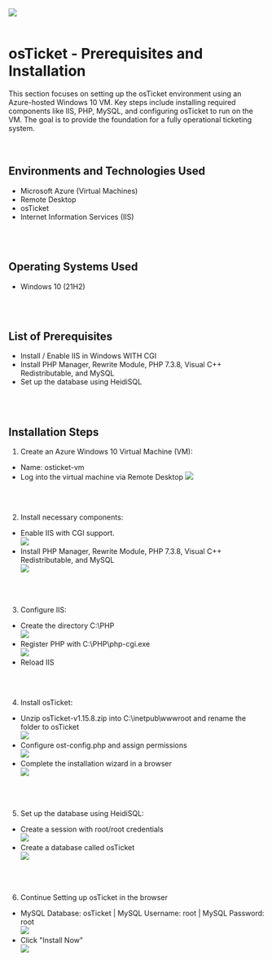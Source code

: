 <img src=https://github.com/user-attachments/assets/5343bd46-54fb-4ee6-94c1-b4c0bad1cec3>
<br />
<br />

<h1>osTicket - Prerequisites and Installation</h1>

This section focuses on setting up the osTicket environment using an Azure-hosted Windows 10 VM. Key steps include installing required components like IIS, PHP, MySQL, and configuring osTicket to run on the VM. The goal is to provide the foundation for a fully operational ticketing system.<br />
<br />
<br />

<h2>Environments and Technologies Used</h2>

  - Microsoft Azure (Virtual Machines)
  - Remote Desktop
  - osTicket
  - Internet Information Services (IIS)
<br />
<br />

<h2>Operating Systems Used </h2>

  - Windows 10</b> (21H2)
<br />
<br />

<h2>List of Prerequisites</h2>

- Install / Enable IIS in Windows WITH CGI
- Install PHP Manager, Rewrite Module, PHP 7.3.8, Visual C++ Redistributable, and MySQL
- Set up the database using HeidiSQL
<br />
<br />

<h2>Installation Steps</h2>

1. Create an Azure Windows 10 Virtual Machine (VM):
  - Name: osticket-vm
  - Log into the virtual machine via Remote Desktop
    <img src=https://github.com/user-attachments/assets/1fee14b8-4f39-46e7-9bfb-647fe97b96f9>
<br />
<br />

2. Install necessary components:
  - Enable IIS with CGI support.<br />
      <img src=https://github.com/user-attachments/assets/2ef5c469-f022-45ee-b3e2-a4924e19d480>
  - Install PHP Manager, Rewrite Module, PHP 7.3.8, Visual C++ Redistributable, and MySQL<br />
      <img src=https://github.com/user-attachments/assets/86bd41b4-5408-48b9-8c4f-b48e7e2586c3>
<br />
<br />

3. Configure IIS:
  - Create the directory C:\PHP<br />
    <img src=https://github.com/user-attachments/assets/817df80b-ba57-4509-8e78-c71cd9c869ea>
  - Register PHP with C:\PHP\php-cgi.exe<br />
      <img src=https://github.com/user-attachments/assets/7bca8873-5a8b-44e3-aac7-3d896ad5df2d>
  - Reload IIS
<br />
<br />

4. Install osTicket:
  - Unzip osTicket-v1.15.8.zip into C:\inetpub\wwwroot and rename the folder to osTicket<br />
      <img src=https://github.com/user-attachments/assets/68e0ee3c-0607-4531-a55e-21e70565f93c>
  - Configure ost-config.php and assign permissions<br />
      <img src=https://github.com/user-attachments/assets/51d25d2c-0dc4-49c6-8499-f5217d319c37>
  - Complete the installation wizard in a browser<br />
      <img src=https://github.com/user-attachments/assets/363aec85-5a70-4a3c-9cbd-2772e5c334ba>
<br />
<br />

5. Set up the database using HeidiSQL:
  - Create a session with root/root credentials<br />
      <img src=https://github.com/user-attachments/assets/b86e87ff-a29e-4316-a46d-27e1da170a01>
  - Create a database called osTicket<br />
      <img src=https://github.com/user-attachments/assets/ee0ad552-7859-49b0-af85-a9c773e77b88>
<br />
<br />

6. Continue Setting up osTicket in the browser
  - MySQL Database: osTicket | MySQL Username: root | MySQL Password: root<br />
    <img src=https://github.com/user-attachments/assets/b538d49a-37ee-4552-a4a8-c2c77ddd58bb>
  - Click "Install Now"<br />
    <img src=https://github.com/user-attachments/assets/bba5abd5-13f3-4d17-8a66-1d27f9a392d7>
<br />
<br />
